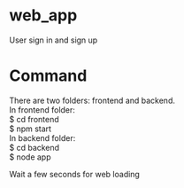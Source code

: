 # web_app
User sign in and sign up

# Command
There are two folders: frontend and backend.  
In frontend folder:  
$ cd frontend  
$ npm start  
In backend folder:  
$ cd backend  
$ node app  

Wait a few seconds for web loading
